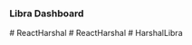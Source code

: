 ### Libra Dashboard
#   R e a c t H a r s h a l  
 #   R e a c t H a r s h a l  
 #   H a r s h a l L i b r a  
 